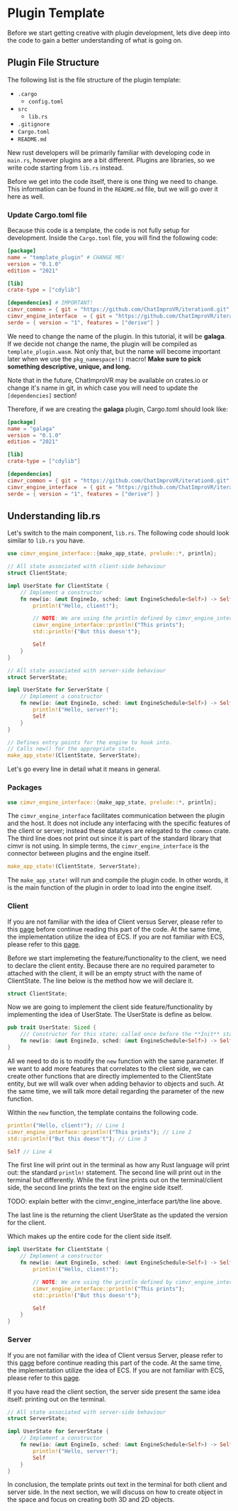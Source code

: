 # Plugin Template

Before we start getting creative with plugin development, lets dive deep into the code to gain a better understanding of what is going on.

## Plugin File Structure
The following list is the file structure of the plugin template:
- `.cargo`
    - `config.toml`
- `src`
    - `lib.rs`
- `.gitignore`
- `Cargo.toml`
- `README.md`

New rust developers will be primarily familiar with developing code in `main.rs`, however plugins are a bit different. Plugins are libraries, so we write code starting from `lib.rs` instead.

Before we get into the code itself, there is one thing we need to change. This information can be found in the `README.md` file, but we will go over it here as well.

### Update Cargo.toml file
Because this code is a template, the code is not fully setup for development. Inside the `Cargo.toml` file, you will find the following code:
```toml
[package]
name = "template_plugin" # CHANGE ME!
version = "0.1.0"
edition = "2021"

[lib]
crate-type = ["cdylib"]

[dependencies] # IMPORTANT!
cimvr_common = { git = "https://github.com/ChatImproVR/iteration0.git", branch = "main" }
cimvr_engine_interface  = { git = "https://github.com/ChatImproVR/iteration0.git", branch = "main" } 
serde = { version = "1", features = ["derive"] }
```

We need to change the name of the plugin. In this tutorial, it will be **galaga**. If we decide not change the name, the plugin will be compiled as `template_plugin.wasm`. Not only that, but the name will become important later when we use the `pkg_namespace!()` macro! __Make sure to pick something descriptive, unique, and long.__

Note that in the future, ChatImproVR may be available on crates.io or change it's name in git, in which case you will need to update the `[dependencies]` section!

Therefore, if we are creating the **galaga** plugin, Cargo.toml should look like:
```toml
[package]
name = "galaga"
version = "0.1.0"
edition = "2021"

[lib]
crate-type = ["cdylib"]

[dependencies]
cimvr_common = { git = "https://github.com/ChatImproVR/iteration0.git", branch = "main" }
cimvr_engine_interface  = { git = "https://github.com/ChatImproVR/iteration0.git", branch = "main" }
serde = { version = "1", features = ["derive"] }
```

## Understanding lib.rs

Let's switch to the main component, `lib.rs`. The following code should look similar to `lib.rs` you have. 

```rust
use cimvr_engine_interface::{make_app_state, prelude::*, println};

// All state associated with client-side behaviour
struct ClientState;

impl UserState for ClientState {
    // Implement a constructor
    fn new(io: &mut EngineIo, sched: &mut EngineSchedule<Self>) -> Self {
        println!("Hello, client!");

        // NOTE: We are using the println defined by cimvr_engine_interface here, NOT the standard library!
        cimvr_engine_interface::println!("This prints");
        std::println!("But this doesn't");

        Self
    }
}

// All state associated with server-side behaviour
struct ServerState;

impl UserState for ServerState {
    // Implement a constructor
    fn new(io: &mut EngineIo, sched: &mut EngineSchedule<Self>) -> Self {
        println!("Hello, server!");
        Self
    }
}

// Defines entry points for the engine to hook into.
// Calls new() for the appropriate state.
make_app_state!(ClientState, ServerState);
```




Let's go every line in detail what it means in general.

### Packages

```rust
use cimvr_engine_interface::{make_app_state, prelude::*, println};
```

The `cimvr_engine_interface` facilitates communication between the plugin and the host. It does not include any interfacing with the specific features of the client or server; instead these datatyes are relegated to the `common` crate. The third line does not print out since it is part of the standard library that cimvr is not using. In simple terms, the `cimvr_engine_interface` is the connector between plugins and the engine itself. 

```rust
make_app_state!(ClientState, ServerState);
```
The `make_app_state!` will run and compile the plugin code. In other words, it is the main function of the plugin in order to load into the engine itself.

### Client 

If you are not familiar with the idea of Client versus Server, please refer to this [page](../Core_Concepts/client_and_server.md) before continue reading this part of the code. At the same time, the implementation utilize the idea of ECS. If you are not familiar with ECS, please refer to this [page](../Core_Concepts/core_concepts.html#entity-component-system).

Before we start implemeting the feature/functionality to the client, we need to declare the client entity. Because there are no required parameter to attached with the client, it will be an empty struct with the name of ClientState. The line below is the method how we will declare it.

```rust
struct ClientState;
```

Now we are going to implement the client side feature/functionality by implementing the idea of UserState. The UserState is define as below.
```rust
pub trait UserState: Sized {
    /// Constructor for this state; called once before the **Init** stage.
    fn new(io: &mut EngineIo, sched: &mut EngineSchedule<Self>) -> Self;
}
```
All we need to do is to modify the `new` function with the same parameter. If we want to add more features that correlates to the client side, we can create other functions that are directly implemented to the ClientState entity, but we will walk over when adding behavior to objects and such. At the same time, we will talk more detail regarding the parameter of the new function.

Within the `new` function, the template contains the following code.

```rust
println!("Hello, client!"); // Line 1
cimvr_engine_interface::println!("This prints"); // Line 2
std::println!("But this doesn't"); // Line 3

Self // Line 4
```
The first line will print out in the terminal as how any Rust language will print out: the standard `println!` statement.
The second line will print out in the terminal but differently. While the first line prints out on the terminal/client side, the second line prints the text on the engine side itself. 

TODO: explain better with the cimvr_engine_interface part/the line above.

The last line is the returning the client UserState as the updated the version for the client.

Which makes up the entire code for the client side itself.

```rust
impl UserState for ClientState {
    // Implement a constructor
    fn new(io: &mut EngineIo, sched: &mut EngineSchedule<Self>) -> Self {
        println!("Hello, client!");

        // NOTE: We are using the println defined by cimvr_engine_interface here, NOT the standard library!
        cimvr_engine_interface::println!("This prints");
        std::println!("But this doesn't");

        Self
    }
}
```

### Server

If you are not familiar with the idea of Client versus Server, please refer to this [page](../Core_Concepts/client_and_server.md) before continue reading this part of the code. At the same time, the implementation utilize the idea of ECS. If you are not familiar with ECS, please refer to this [page](../Core_Concepts/core_concepts.html#entity-component-system).


If you have read the client section, the server side present the same idea itself: printing out on the terminal.

```rust
// All state associated with server-side behaviour
struct ServerState;

impl UserState for ServerState {
    // Implement a constructor
    fn new(io: &mut EngineIo, sched: &mut EngineSchedule<Self>) -> Self {
        println!("Hello, server!");
        Self
    }
}
```
In conclusion, the template prints out text in the terminal for both client and server side. In the next section, we will discuss on how to create object in the space and focus on creating both 3D and 2D objects.
